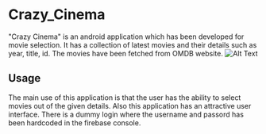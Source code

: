 # Crazy_Cinema

"Crazy Cinema" is an android application which has been developed for movie selection. It has a collection of latest movies and their details such as year, title, id. The movies have been fetched from OMDB website. 
![Alt Text](url)

## Usage

The main use of this application is that the user has the ability to select movies out of the given details. Also this application has an attractive user interface. There is a dummy login where the username and passord has been hardcoded in the firebase console.
